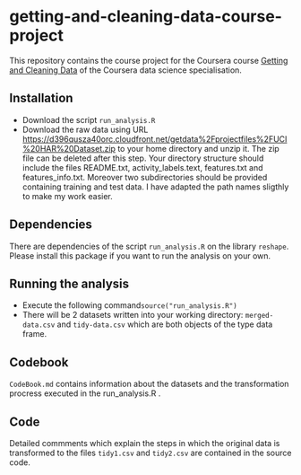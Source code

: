getting-and-cleaning-data-course-project
========================================

This repository contains the course project for the Coursera course [Getting and Cleaning Data](https://www.coursera.org/course/getdata) of the Coursera data science specialisation.

## Installation

* Download the script `run_analysis.R` 
* Download the raw data using URL https://d396qusza40orc.cloudfront.net/getdata%2Fprojectfiles%2FUCI%20HAR%20Dataset.zip to your home directory and unzip it. The zip file can be deleted after this step.
  Your directory structure should include the files README.txt, activity_labels.text, features.txt and features_info.txt. Moreover two subdirectories should be provided containing training and test data. I have adapted the path names sligthly to make my work easier. 
 
 
 


## Dependencies
There are dependencies of the script `run_analysis.R` on the library `reshape`. Please install this package if you want to run the analysis on your own.
    
## Running the analysis     
  
* Execute the following command`source("run_analysis.R")`
* There will be 2 datasets written into your working directory: `merged-data.csv` and `tidy-data.csv` which are both objects of the type data frame.

## Codebook
`CodeBook.md` contains information about the datasets and the transformation procress executed in the run_analysis.R .     

## Code 
Detailed commments which explain the steps in which the original data is transformed to the files `tidy1.csv` and `tidy2.csv` are contained in the source code. 

